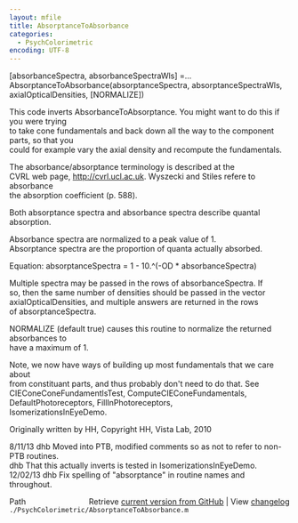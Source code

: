 ```yaml
---
layout: mfile
title: AbsorptanceToAbsorbance
categories:
  - PsychColorimetric
encoding: UTF-8
---
```


[absorbanceSpectra, absorbanceSpectraWls] =...  
  AbsorptanceToAbsorbance(absorptanceSpectra, absorptanceSpectraWls, axialOpticalDensities, [NORMALIZE])  

This code inverts AbsorbanceToAbsorptance.  You might want to do this if you were trying  
to take cone fundamentals and back down all the way to the component parts, so that you  
could for example vary the axial density and recompute the fundamentals.  

The absorbance/absorptance terminology is described at the  
CVRL web page, http://cvrl.ucl.ac.uk.  Wyszecki and Stiles refere to absorbance  
the absorption coefficient (p. 588).  

Both absorptance spectra and absorbance spectra describe quantal absorption.  

Absorbance spectra are normalized to a peak value of 1.  
Absorptance spectra are the proportion of quanta actually absorbed.  

Equation: absorptanceSpectra = 1 - 10.^(-OD \* absorbanceSpectra)  

Multiple spectra may be passed in the rows of absorbanceSpectra.  If  
so, then the same number of densities should be passed in the vector  
axialOpticalDensities, and multiple answers are returned in the rows  
of absorptanceSpectra.  

NORMALIZE (default true) causes this routine to normalize the returned absorbances to  
have a maximum of 1.  

Note, we now have ways of building up most fundamentals that we care about  
from constituant parts, and thus probably don't need to do that.  See  
  CIEConeConeFundamentlsTest, ComputeCIEConeFundamentals, DefaultPhotoreceptors, FillInPhotoreceptors,  
  IsomerizationsInEyeDemo.  

Originally written by HH, Copyright HH, Vista Lab, 2010  

8/11/13  dhb  Moved into PTB, modified comments so as not to refer to non-PTB routines.  
         dhb  That this actually inverts is tested in IsomerizationsInEyeDemo.  
12/02/13 dhb  Fix spelling of "absorptance" in routine names and throughout.  


<div class="code_header" style="text-align:right;">
  <span style="float:left;">Path&nbsp;&nbsp;</span> <span class="counter">Retrieve <a href=
  "https://raw.github.com/Psychtoolbox-3/Psychtoolbox-3/beta/./PsychColorimetric/AbsorptanceToAbsorbance.m">current version from GitHub</a> | View <a href=
  "https://github.com/Psychtoolbox-3/Psychtoolbox-3/commits/beta/./PsychColorimetric/AbsorptanceToAbsorbance.m">changelog</a></span>
</div>
<div class="code">
  <code>./PsychColorimetric/AbsorptanceToAbsorbance.m</code>
</div>
